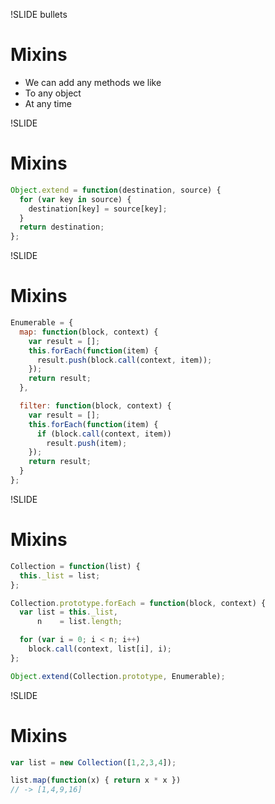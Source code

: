 !SLIDE bullets
# Mixins

* We can add any methods we like
* To any object
* At any time


!SLIDE
# Mixins

```javascript
Object.extend = function(destination, source) {
  for (var key in source) {
    destination[key] = source[key];
  }
  return destination;
};
```

!SLIDE
# Mixins

```javascript
Enumerable = {
  map: function(block, context) {
    var result = [];
    this.forEach(function(item) {
      result.push(block.call(context, item));
    });
    return result;
  },

  filter: function(block, context) {
    var result = [];
    this.forEach(function(item) {
      if (block.call(context, item))
        result.push(item);
    });
    return result;
  }
};
```

!SLIDE
# Mixins

```javascript
Collection = function(list) {
  this._list = list;
};

Collection.prototype.forEach = function(block, context) {
  var list = this._list,
      n    = list.length;

  for (var i = 0; i < n; i++)
    block.call(context, list[i], i);
};

Object.extend(Collection.prototype, Enumerable);
```

!SLIDE
# Mixins

```javascript
var list = new Collection([1,2,3,4]);

list.map(function(x) { return x * x })
// -> [1,4,9,16]
```

